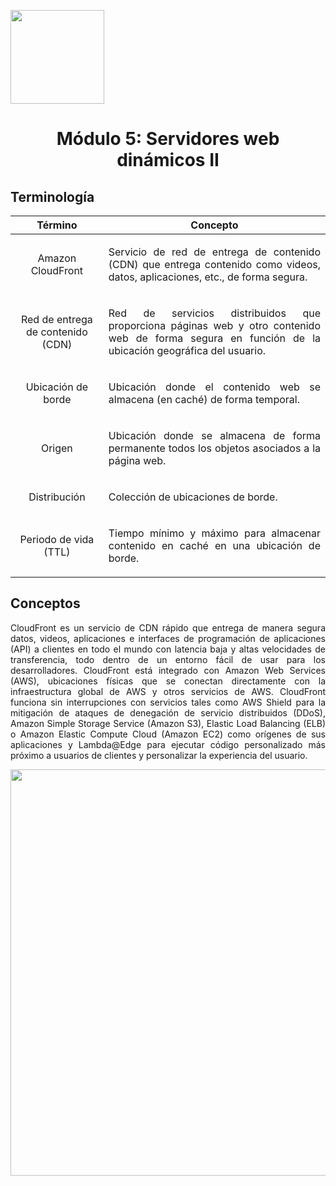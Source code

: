 <p align="left">
  <img src="https://semanadelcannabis.cayetano.edu.pe/assets/img/logo-upch.png" width="150">
  <h1 align="center">Módulo 5: Servidores web dinámicos II</h1>
</p>

## Terminología

| Término  | Concepto  |
| :------------: | :------------: |
| Amazon CloudFront  | <p align="justify">Servicio de red de entrega de contenido (CDN) que entrega contenido como videos, datos, aplicaciones, etc., de forma segura.</p>  |
| Red de entrega de contenido (CDN)  | <p align="justify">Red de servicios distribuidos que proporciona páginas web y otro contenido web de forma segura en función de la ubicación geográfica del usuario.</p>  |
| Ubicación de borde  | <p align="justify">Ubicación donde el contenido web se almacena (en caché) de forma temporal.</p>  |
| Origen  | <p align="justify">Ubicación donde se almacena de forma permanente todos los objetos asociados a la página web.</p>  |
| Distribución  | <p align="justify">Colección de ubicaciones de borde.</p>  |
| Periodo de vida (TTL)  | <p align="justify">Tiempo mínimo y máximo para almacenar contenido en caché en una ubicación de borde.</p>  |

## Conceptos
<p align="justify">CloudFront es un servicio de CDN rápido que entrega de manera segura datos, videos, aplicaciones e interfaces de programación de aplicaciones (API) a clientes en todo el mundo con latencia baja y altas velocidades de transferencia, todo dentro de un entorno fácil de usar para los desarrolladores. CloudFront está integrado con Amazon Web Services (AWS), ubicaciones físicas que se conectan directamente con la infraestructura global de AWS y otros servicios de AWS. CloudFront funciona sin interrupciones con servicios tales como AWS Shield para la mitigación de ataques de denegación de servicio distribuidos (DDoS), Amazon Simple Storage Service (Amazon S3), Elastic Load Balancing (ELB) o Amazon Elastic Compute Cloud (Amazon EC2) como orígenes de sus aplicaciones y Lambda@Edge para ejecutar código personalizado más próximo a usuarios de clientes y personalizar la experiencia del usuario.</p>

<p align= "center">
  <img src="https://github.com/EdwinJaraOFC/CDRPersonal/assets/150296803/dad23ca8-b533-44f1-8f09-4a9871a42fe7" width="650">
</p>
